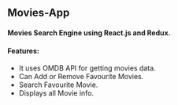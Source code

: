 ## Movies-App

#### Movies Search Engine using React.js and Redux.

#### Features:

- It uses OMDB API for getting movies data.
- Can Add or Remove Favourite Movies.
- Search Favourite Movie.
- Displays all Movie info.

